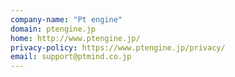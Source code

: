 ```yaml
---
company-name: "Pt engine"
domain: ptengine.jp
home: http://www.ptengine.jp/
privacy-policy: https://www.ptengine.jp/privacy/
email: support@ptmind.co.jp
---
```




